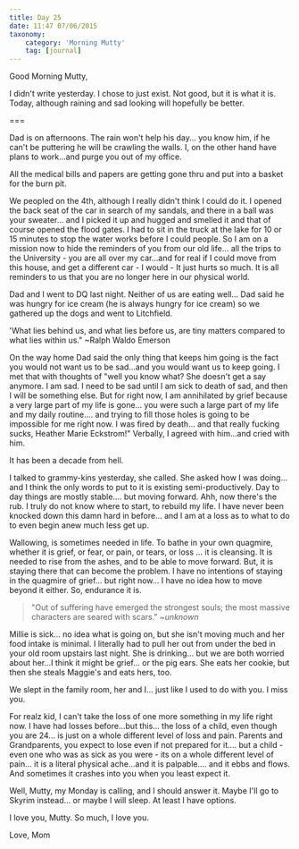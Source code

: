 ```yaml
---
title: Day 25
date: 11:47 07/06/2015 
taxonomy:
    category: 'Morning Mutty'
    tag: [journal]
---
```


Good Morning Mutty,

I didn't write yesterday. I chose to just exist. Not good, but it is what it is. Today, although raining and sad looking will hopefully be better.

===

Dad is on afternoons. The rain won't help his day... you know him, if he can't be puttering he will be crawling the walls. I, on the other hand have plans to work...and purge you out of my office.

All the medical bills and papers are getting gone thru and put into a basket for the burn pit.

We peopled on the 4th, although I really didn't think I could do it. I opened the back seat of the car in search of my sandals, and there in a ball was your sweater... and I picked it up and hugged and smelled it and that of course opened the flood gates. I had to sit in the truck at the lake for 10 or 15 minutes to stop the water works before I could people. So I am on a mission now to hide the reminders of you from our old life... all the trips to the University - you are all over my car...and for real if I could move from this house, and get a different car - I would - It just hurts so much. It is all reminders to us that you are no longer here in our physical world.

Dad and I went to DQ last night. Neither of us are eating well... Dad said he was hungry for ice cream (he is always hungry for ice cream) so we gathered up the dogs and went to Litchfield.

'What lies behind us, and what lies before us, are tiny matters compared to what lies within us." ~Ralph Waldo Emerson

On the way home Dad said the only thing that keeps him going is the fact you would not want us to be sad...and you would want us to keep going. I met that with thoughts of "well you know what? She doesn't get a say anymore. I am sad. I need to be sad until I am sick to death of sad, and then I will be something else. But for right now, I am annihilated by grief because a very large part of my life is gone... you were such a large part of my life and my daily routine.... and trying to fill those holes is going to be impossible for me right now. I was fired by death... and that really fucking sucks, Heather Marie Eckstrom!"
Verbally, I agreed with him...and cried with him.

It has been a decade from hell.

I talked to grammy-kins yesterday, she called. She asked how I was doing... and I think the only words to put to it is existing semi-productively. Day to day things are mostly stable.... but moving forward. Ahh, now there's the rub. I truly do not know where to start, to rebuild my life. I have never been knocked down this damn hard in before... and I am at a loss as to what to do to even begin anew much less get up.

Wallowing, is sometimes needed in life. To bathe in your own quagmire, whether it is grief, or fear, or pain, or tears, or loss ... it is cleansing. It is needed to rise from the ashes, and to be able to move forward. But, it is staying there that can become the problem. I have no intentions of staying in the quagmire of grief... but right now... I have no idea how to move beyond it either. So, endurance it is.

> "Out of suffering have emerged the strongest souls; the most massive characters are seared with scars." ~<cite>unknown</cite>

Millie is sick... no idea what is going on, but she isn't moving much and her food intake is minimal. I literally had to pull her out from under the bed in your old room upstairs last night. She is drinking... but we are both worried about her...I think it might be grief... or the pig ears. She eats her cookie, but then she steals Maggie's and eats hers, too.

We slept in the family room, her and I... just like I used to do with you. I miss you.

For realz kid, I can't take the loss of one more something in my life right now. I have had losses before...but this... the loss of a child, even though you are 24... is just on a whole different level of loss and pain. Parents and Grandparents, you expect to lose even if not prepared for it.... but a child - even one who was as sick as you were - its on a whole different level of pain... it is a literal physical ache...and it is palpable.... and it ebbs and flows. And sometimes it crashes into you when you least expect it.

Well, Mutty, my Monday is calling, and I should answer it. Maybe I'll go to Skyrim instead... or maybe I will sleep. At least I have options.

I love you, Mutty. So much, I love you.

Love, Mom

